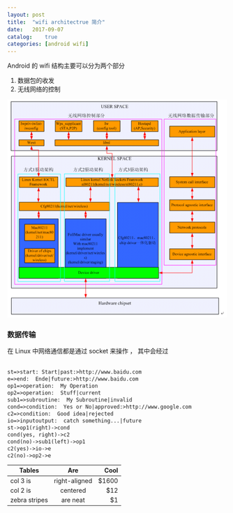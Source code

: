 ```yaml
---
layout: post
title:  "wifi architectrue 简介"
date:   2017-09-07
catalog:	true
categories: [android wifi]
---
```

Android 的 wifi 结构主要可以分为两个部分
1. 数据包的收发 
2. 无线网络的控制

![](/images/network/wifi_architectrue.png) 

### 数据传输
在 Linux 中网络通信都是通过 socket 来操作 ， 其中会经过



``` flow

st=>start: Start|past:>http://www.baidu.com
e=>end:  Ende|future:>http://www.baidu.com
op1=>operation:  My Operation
op2=>operation:  Stuff|current
sub1=>subroutine:  My Subroutine|invalid
cond=>condition:  Yes or No|approved:>http://www.google.com
c2=>condition:  Good idea|rejected
io=>inputoutput:  catch something...|future
st->op1(right)->cond
cond(yes, right)->c2
cond(no)->sub1(left)->op1
c2(yes)->io->e
c2(no)->op2->e 

```
| Tables        | Are           | Cool  |
| ------------- |:-------------:| -----:|
| col 3 is      | right-aligned | $1600 |
| col 2 is      | centered      |   $12 |
| zebra stripes | are neat      |    $1 |

